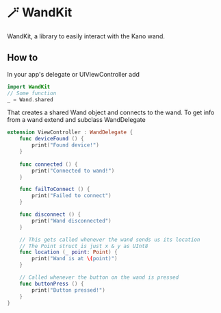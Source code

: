 # 🪄  WandKit
WandKit, a library to easily interact with the Kano wand.
## How to
In your app's delegate or UIViewController add
```swift
import WandKit
// Some function
_ = Wand.shared
```
That creates a shared Wand object and connects to the wand.
To get info from a wand extend and subclass WandDelegate
```swift
extension ViewController : WandDelegate {
    func deviceFound () {
        print("Found device!")
    }
    
    func connected () {
        print("Connected to wand!")
    }

    func failToConnect () {
        print("Failed to connect")
    }

    func disconnect () {
        print("Wand disconnected")
    }

    // This gets called whenever the wand sends us its location
    // The Point struct is just x & y as UInt8
    func location (_ point: Point) {
        print("Wand is at \(point)")
    }

    // Called whenever the button on the wand is pressed
    func buttonPress () {
        print("Button pressed!")
    }
}
```
